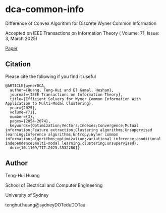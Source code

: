 # dca-common-info
Difference of Convex Algorithm for Discrete Wyner Common Information

Accepted on IEEE Transactions on Information Theory ( Volume: 71, Issue: 3, March 2025)


[Paper](https://ieeexplore.ieee.org/abstract/document/10848133)
##

## Citation
Please cite the following if you find it useful
```
@ARTICLE{wynerDCA,
  author={Huang, Teng-Hui and El Gamal, Hesham},
  journal={IEEE Transactions on Information Theory}, 
  title={Efficient Solvers for Wyner Common Information With Application to Multi-Modal Clustering}, 
  year={2025},
  volume={71},
  number={3},
  pages={2054-2074},
  keywords={Optimization;Vectors;Indexes;Convergence;Mutual information;Feature extraction;Clustering algorithms;Unsupervised learning;Inference algorithms;Entropy;Wyner common information;algorithms;optimization;variational inference;conditional independence;multi-modal learning;clustering;unsupervised},
  doi={10.1109/TIT.2025.3532280}}

```

## Author


Teng-Hui Huang


School of Electrical and Computer Engineering


University of Sydney


tenghui.huang@sydneyDOTeduDOTau

